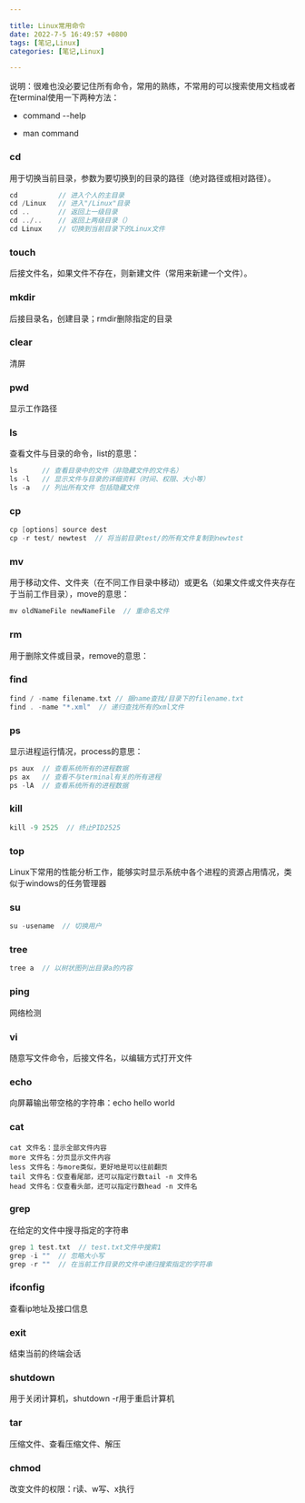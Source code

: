 ```yaml
---

title: Linux常用命令
date: 2022-7-5 16:49:57 +0800
tags: [笔记,Linux]
categories: [笔记,Linux]

---
```


说明：很难也没必要记住所有命令，常用的熟练，不常用的可以搜索使用文档或者在terminal使用一下两种方法：

* command --help

* man command

### cd

用于切换当前目录，参数为要切换到的目录的路径（绝对路径或相对路径）。

```c++
cd			// 进入个人的主目录
cd /Linux	// 进入"/Linux"目录
cd .. 		// 返回上一级目录
cd ../..	// 返回上两级目录（）
cd Linux    // 切换到当前目录下的Linux文件
```

### touch

后接文件名，如果文件不存在，则新建文件（常用来新建一个文件）。

### mkdir

后接目录名，创建目录；rmdir删除指定的目录

### clear

清屏

### pwd

显示工作路径

### ls

查看文件与目录的命令，list的意思：

```c++
ls		// 查看目录中的文件（非隐藏文件的文件名）
ls -l	// 显示文件与目录的详细资料（时间、权限、大小等）
ls -a   // 列出所有文件 包括隐藏文件
```

### cp

```c++
cp [options] source dest
cp -r test/ newtest  // 将当前目录test/的所有文件复制到newtest
```

### mv

用于移动文件、文件夹（在不同工作目录中移动）或更名（如果文件或文件夹存在于当前工作目录），move的意思：

```c++
mv oldNameFile newNameFile  // 重命名文件
```

### rm

用于删除文件或目录，remove的意思：

### find

```c++
find / -name filename.txt // 据name查找/目录下的filename.txt
find . -name "*.xml"  // 递归查找所有的xml文件
```

### ps

显示进程运行情况，process的意思：

```c++
ps aux	// 查看系统所有的进程数据
ps ax	// 查看不与terminal有关的所有进程
ps -lA  // 查看系统所有的进程数据
```

### kill

```c++
kill -9 2525  // 终止PID2525
```

### top

Linux下常用的性能分析工作，能够实时显示系统中各个进程的资源占用情况，类似于windows的任务管理器

### su

```c++
su -usename  // 切换用户
```

### tree

```c++
tree a  // 以树状图列出目录a的内容
```

### ping

网络检测

### vi

随意写文件命令，后接文件名，以编辑方式打开文件

### echo

向屏幕输出带空格的字符串：echo hello world

### cat

```
cat 文件名：显示全部文件内容
more 文件名：分页显示文件内容
less 文件名：与more类似，更好地是可以往前翻页
tail 文件名：仅查看尾部，还可以指定行数tail -n 文件名
head 文件名：仅查看头部，还可以指定行数head -n 文件名
```

### grep

在给定的文件中搜寻指定的字符串

```c++
grep 1 test.txt  // test.txt文件中搜索1
grep -i ""  // 忽略大小写
grep -r ""  // 在当前工作目录的文件中递归搜索指定的字符串
```

### ifconfig

查看ip地址及接口信息

### exit

结束当前的终端会话

### shutdown 

用于关闭计算机，shutdown -r用于重启计算机

### tar

压缩文件、查看压缩文件、解压

### chmod

改变文件的权限：r读、w写、x执行

